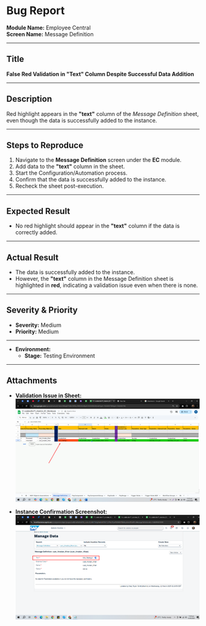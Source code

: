 # Bug Report

**Module Name:** Employee Central  
**Screen Name:** Message Definition  

---

## Title
**False Red Validation in "Text" Column Despite Successful Data Addition**

---

## Description
Red highlight appears in the **"text"** column of the *Message Definition* sheet, even though the data is successfully added to the instance.

---

## Steps to Reproduce
1. Navigate to the **Message Definition** screen under the **EC** module.  
2. Add data to the **"text"** column in the sheet.  
3. Start the Configuration/Automation process.  
4. Confirm that the data is successfully added to the instance.  
5. Recheck the sheet post-execution.

---

## Expected Result
- No red highlight should appear in the **"text"** column if the data is correctly added.

---

## Actual Result
- The data is successfully added to the instance.  
- However, the **"text"** column in the Message Definition sheet is highlighted in **red**, indicating a validation issue even when there is none.

---

## Severity & Priority
- **Severity:** Medium  
- **Priority:** Medium  

---

- **Environment:**  
  - **Stage:** Testing Environment  

---

## Attachments

- **Validation Issue in Sheet:**  
  ![Message Definition - Text Column Highlight in Red](Bug%20Reporting%20Images/bug_2_img_2.png)

- **Instance Confirmation Screenshot:**  
  ![Data Successfully Added to SAP](Bug%20Reporting%20Images/bug_2_img_1.png)
